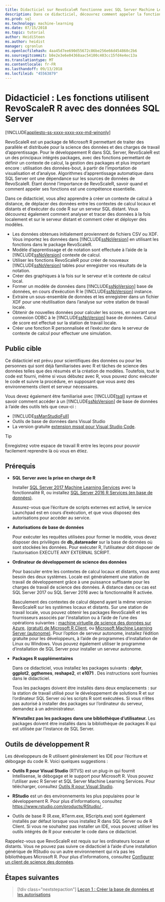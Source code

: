 ```yaml
---
title: Didacticiel sur RevoScaleR fonctionne avec SQL Server Machine Learning | Microsoft Docs
description: Dans ce didacticiel, découvrez comment appeler la fonction RevoScaleR dans SQL Server Machine Learning avec R pris en charge est activée.
ms.prod: sql
ms.technology: machine-learning
ms.date: 07/15/2018
ms.topic: tutorial
author: HeidiSteen
ms.author: heidist
manager: cgronlun
ms.openlocfilehash: 4aa45d7ee690d55672c86be256e66d454860c2b6
ms.sourcegitcommit: b8e2e3e6e04368aac54100c403cc15fd4e4ec13a
ms.translationtype: MT
ms.contentlocale: fr-FR
ms.lasthandoff: 09/13/2018
ms.locfileid: "45563879"
---
```

# <a name="tutorial-use-revoscaler-r-functions-with-sql-server-data"></a>Didacticiel : Les fonctions utilisent RevoScaleR R avec des données SQL Server
[!INCLUDE[appliesto-ss-xxxx-xxxx-xxx-md-winonly](../../includes/appliesto-ss-xxxx-xxxx-xxx-md-winonly.md)]

RevoScaleR est un package de Microsoft R permettant de traiter des parallèle et distribuée pour la science des données et des charges de travail d’apprentissage. Pour le développement R dans SQL Server, RevoScaleR est un des principaux intégrés packages, avec des fonctions permettant de définir un contexte de calcul, la gestion des packages et plus important encore : utilisation des données-bout, à partir de l’importation de visualisation et d’analyse. Algorithmes d’apprentissage automatique dans SQL Server ont une dépendance sur les sources de données de RevoScaleR. Étant donné l’importance de RevoScaleR, savoir quand et comment appeler ses fonctions est une compétence essentielle. 

Dans ce didacticiel, vous allez apprendre à créer un contexte de calcul à distance, de déplacer des données entre les contextes de calcul locaux et distants et d’exécuter du code R sur un serveur SQL distant. Vous découvrez également comment analyser et tracer des données à la fois localement et sur le serveur distant et comment créer et déployer des modèles.

+ Les données obtenues initialement proviennent de fichiers CSV ou XDF. Vous importez les données dans [!INCLUDE[ssNoVersion](../../includes/ssnoversion-md.md)] en utilisant les fonctions dans le package RevoScaleR.
+ Modèle d’apprentissage et de notation sont effectuée à l’aide de la [!INCLUDE[ssNoVersion](../../includes/ssnoversion-md.md)] contexte de calcul. 
+ Utiliser les fonctions RevoScaleR pour créer de nouveaux [!INCLUDE[ssNoVersion](../../includes/ssnoversion-md.md)] tables pour enregistrer vos résultats de la notation.
+ Créer des graphiques à la fois sur le serveur et le contexte de calcul local.
+ Former un modèle de données dans [!INCLUDE[ssNoVersion](../../includes/ssnoversion-md.md)] base de données, en cours d’exécution R le [!INCLUDE[ssNoVersion](../../includes/ssnoversion-md.md)] instance.
+ Extraire un sous-ensemble de données et les enregistrer dans un fichier XDF pour une réutilisation dans l’analyse sur votre station de travail locale.
+ Obtenir de nouvelles données pour calculer les scores, en ouvrant une connexion ODBC à le [!INCLUDE[ssNoVersion](../../includes/ssnoversion-md.md)] base de données. Calcul de score est effectué sur la station de travail locale.
+ Créer une fonction R personnalisée et l’exécuter dans le serveur de contexte de calcul pour effectuer une simulation.

## <a name="target-audience"></a>Public cible

Ce didacticiel est prévu pour scientifiques des données ou pour les personnes qui sont déjà familiarisées avec R et tâches de science des données telles que des résumés et la création de modèles. Toutefois, tout le code est fourni, même si vous débutez avec R, vous pouvez donc exécuter le code et suivre la procédure, en supposant que vous avez des environnements client et serveur nécessaires.

Vous devez également être familiarisé avec [!INCLUDE[tsql](../../includes/tsql-md.md)] syntaxe et savoir comment accéder à un [!INCLUDE[ssNoVersion](../../includes/ssnoversion-md.md)] de base de données à l’aide des outils tels que ceux-ci :

+ [!INCLUDE[ssManStudioFull](../../includes/ssmanstudiofull-md.md)] 
+ Outils de base de données dans Visual Studio 
+ La version gratuite [extension mssql pour Visual Studio Code](https://docs.microsoft.com/sql/linux/sql-server-linux-develop-use-vscode).
  
> [!TIP]
> Enregistrez votre espace de travail R entre les leçons pour pouvoir facilement reprendre là où vous en étiez.

## <a name="prerequisites"></a>Prérequis

- **SQL Server avec la prise en charge de R**
  
    Installer [SQL Server 2017 Machine Learning Services](../install/sql-machine-learning-services-windows-install.md) avec la fonctionnalité R, ou installez [SQL Server 2016 R Services (en base de données)](../install/sql-r-services-windows-install.md).

    Assurez-vous que l’écriture de scripts externes est activé, le service Launchpad est en cours d’exécution, et que vous disposez des autorisations pour accéder au service.
  
-  **Autorisations de base de données**
  
    Pour exécuter les requêtes utilisées pour former le modèle, vous devez disposer des privilèges de **db_datareader** sur la base de données où sont stockées les données. Pour exécuter R, l’utilisateur doit disposer de l’autorisation EXECUTE ANY EXTERNAL SCRIPT.

-   **Ordinateur de développement de science des données**
  
    Pour basculer entre les contextes de calcul locaux et distants, vous avez besoin des deux systèmes. Locale est généralement une station de travail de développement grâce à une puissance suffisante pour les charges de travail de science des données. À distance dans ce cas est SQL Server 2017 ou SQL Server 2016 avec la fonctionnalité R activée. 
    
    Basculement des contextes de calcul dépend ayant la même version RevoScaleR sur les systèmes locaux et distants. Sur une station de travail locale, vous pouvez obtenir les packages RevoScaleR et les fournisseurs associés par l’installation ou à l’aide de l’une des opérations suivantes : [machine virtuelle de science des données sur Azure](https://docs.microsoft.com/azure/machine-learning/data-science-virtual-machine/overview), [(gratuit) de Microsoft R Client](https://docs.microsoft.com/machine-learning-server/r-client/what-is-microsoft-r-client), ou [ Microsoft Machine Learning Server (autonome)](https://docs.microsoft.com/machine-learning-server/install/machine-learning-server-install). Pour l’option de serveur autonome, installez l’édition gratuite pour les développeurs, à l’aide de programmes d’installation de Linux ou Windows. Vous pouvez également utiliser le programme d’installation de SQL Server pour installer un serveur autonome.
      
-   **Packages R supplémentaires**
  
    Dans ce didacticiel, vous installez les packages suivants : **dplyr**, **ggplot2**, **ggthemes**, **reshape2**, et **e1071** . Des instructions sont fournies dans le didacticiel.
  
    Tous les packages doivent être installés dans deux emplacements : sur la station de travail utilisé pour le développement de solutions R et sur l’ordinateur SQL Server où les scripts R sont exécutées. Si vous n’êtes pas autorisé à installer des packages sur l’ordinateur du serveur, demandez à un administrateur. 
    
    **N’installez pas les packages dans une bibliothèque d’utilisateur.** Les packages doivent être installés dans la bibliothèque de packages R qui est utilisée par l’instance de SQL Server.

## <a name="r-development-tools"></a>Outils de développement R

Les développeurs de R utilisent généralement les IDE pour l’écriture et débogage du code R. Voici quelques suggestions :

- **Outils R pour Visual Studio** (RTVS) est un plug-in qui fournit Intellisense, le débogage et le support pour Microsoft R. Vous pouvez l’utiliser avec R Server et SQL Server Machine Learning Services. Pour télécharger, consultez [Outils R pour Visual Studio](https://www.visualstudio.com/vs/rtvs/).

- **RStudio** est un des environnements les plus populaires pour le développement R. Pour plus d’informations, consultez [ https://www.rstudio.com/products/RStudio/ ](https://www.rstudio.com/products/RStudio/).

- Outils de base R (R.exe, RTerm.exe, RScripts.exe) sont également installés par défaut lorsque vous installez R dans SQL Server ou de R Client. Si vous ne souhaitez pas installer un IDE, vous pouvez utiliser les outils intégrés de R pour exécuter le code dans ce didacticiel.

Rappelez-vous que RevoScaleR est requis sur les ordinateurs locaux et distants. Vous ne pouvez pas suivre ce didacticiel à l’aide d’une installation générique de RStudio ou un autre environnement qui n’a pas les bibliothèques Microsoft R. Pour plus d’informations, consultez [Configurer un client de science des données](../r/set-up-a-data-science-client.md).

## <a name="next-steps"></a>Étapes suivantes

> [!div class="nextstepaction"]
> [Leçon 1 : Créer la base de données et les autorisations](deepdive-work-with-sql-server-data-using-r.md)

